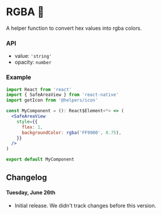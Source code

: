 # RGBA 🎨

A helper function to convert hex values into rgba colors.

### API

* value: `'string'`
* opacity: `number`

### Example

```jsx
import React from 'react'
import { SafeAreaView } from 'react-native'
import getIcon from '@helpers/icon'

const MyComponent = (): React$Element<*> => (
  <SafeAreaView
    style={{
      flex: 1,
      backgroundColor: rgba('FF9900', 0.75),
    }}
  />
)

export default MyComponent
```

## Changelog
#### Tuesday, June 26th
- Initial release. We didn't track changes before this version.
